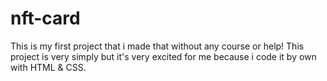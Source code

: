 # nft-card
This is my first project that i made that without any course or help! This project is very simply but it's  very excited for me because i code it by own with HTML &amp; CSS. 
